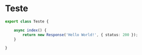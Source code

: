 # Teste

```ts
export class Teste {

	async index() {
		return new Response('Hello World!', { status: 200 });
	}

}
```


